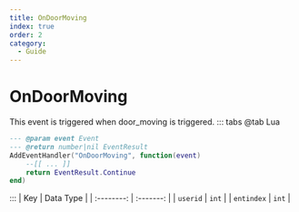 ```yaml
---
title: OnDoorMoving
index: true
order: 2
category:
  - Guide
---
```


# OnDoorMoving
This event is triggered when door_moving is triggered.
::: tabs
@tab Lua
```lua
--- @param event Event
--- @return number|nil EventResult
AddEventHandler("OnDoorMoving", function(event)
    --[[ ... ]]
    return EventResult.Continue
end)
```

:::
|     Key    | Data Type |
| :--------: | :-------: |
|  `userid`  |   `int`   |
| `entindex` |   `int`   |